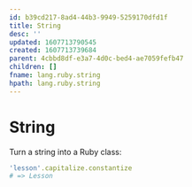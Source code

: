 ```yaml
---
id: b39cd217-8ad4-44b3-9949-5259170dfd1f
title: String
desc: ''
updated: 1607713790545
created: 1607713739684
parent: 4cbbd8df-e3a7-4d0c-bed4-ae7059fefb47
children: []
fname: lang.ruby.string
hpath: lang.ruby.string
---
```

# String

Turn a string into a Ruby class:

```ruby
'lesson'.capitalize.constantize
# => Lesson
```

